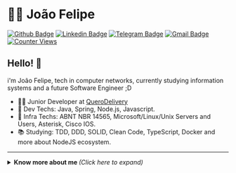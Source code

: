 # 👨‍💻 João Felipe

[![Github Badge](https://img.shields.io/badge/-Github-000?style=flat-square&logo=Github&logoColor=white&link=https://github.com/thecurrentuser)](https://github.com/thecurrentuser)
[![Linkedin Badge](https://img.shields.io/badge/-LinkedIn-blue?style=flat-square&logo=Linkedin&logoColor=white&link=https://www.linkedin.com/in/joão-nascimento-596ab6156/)](https://www.linkedin.com/in/joão-nascimento-596ab6156/)
[![Telegram Badge](https://img.shields.io/badge/-Telegram-1ca0f1?style=flat-square&labelColor=1ca0f1&logo=telegram&logoColor=white&link=https://t.me/thecurrentuser)](https://t.me/thecurrentuser)
[![Gmail Badge](https://img.shields.io/badge/-Gmail-c14438?style=flat-square&logo=Gmail&logoColor=white&link=mailto:joaoffnascimento@gmail.com)](mailto:joaoffnascimento@gmail.com)
[![Counter Views](https://komarev.com/ghpvc/?username=thecurrentuser)](https://komarev.com/ghpvc/?username=thecurrentuser)

## Hello! 👋

i'm João Felipe, tech in computer networks, currently studying information systems and a future Software Engineer ;D

- 👨‍💼 Junior Developer at [QueroDelivery](https://querodelivery.com/)
- 💜 Dev Techs: Java, Spring, Node.js, Javascript.
- 💚 Infra Techs: ABNT NBR 14565, Microsoft/Linux/Unix Servers and Users, Asterisk, Cisco IOS.
- 📚 Studying: TDD, DDD, SOLID, Clean Code, TypeScript, Docker and more about NodeJS ecosystem.

---

<details>
  <summary> <b> Know more about me </b> <i>(Click here to expand)</i> </summary>
  <br>

  [![Github Status](https://github-readme-stats.vercel.app/api?username=thecurrentuser&show_icons=true&theme=radical)](https://github.com/thecurrentuser/thecurrentuser)

<h3 align="center">Made with ❤️ by João Felipe</h1>
</details>